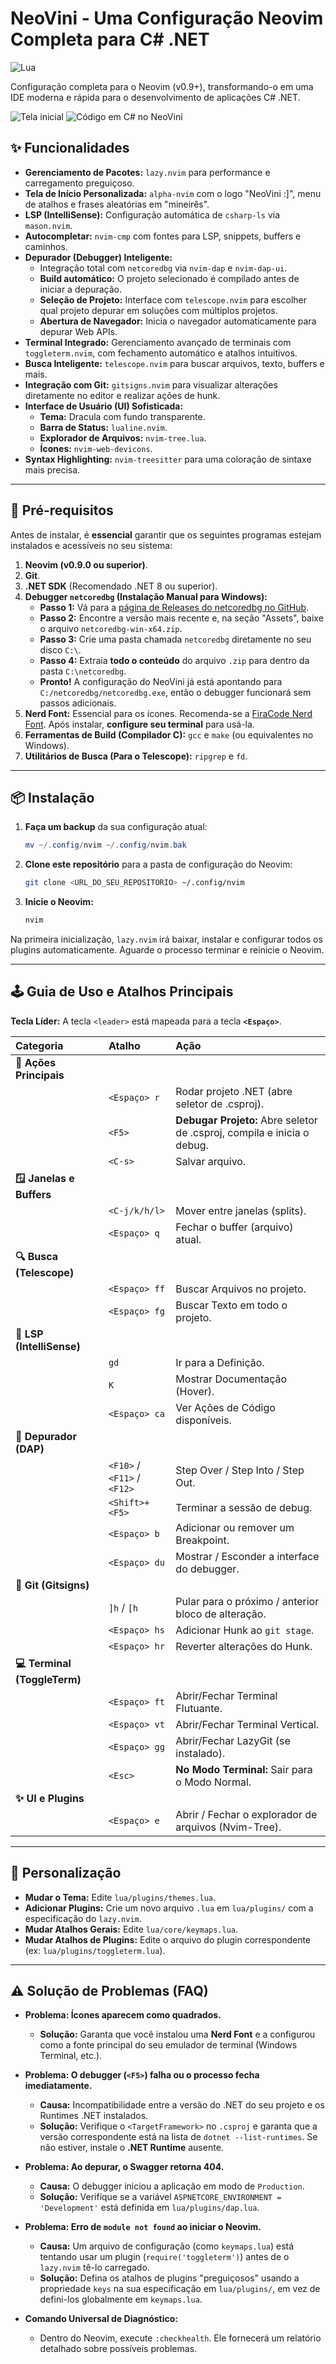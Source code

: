 # NeoVini - Uma Configuração Neovim Completa para C# .NET

![Lua](https://img.shields.io/badge/Made%20with-Lua-blue.svg?style=for-the-badge&logo=lua)

Configuração completa para o Neovim (v0.9+), transformando-o em uma IDE moderna e rápida para o desenvolvimento de aplicações C# .NET.

![Tela inicial](lua/img/a83876a4-275e-41a6-b91b-44fca440dd89.jpg)
![Código em C# no NeoVini](lua/img/c13d588b-4946-42fa-95b8-c5e808b18945.jpg)

## ✨ Funcionalidades

* **Gerenciamento de Pacotes:** `lazy.nvim` para performance e carregamento preguiçoso.
* **Tela de Início Personalizada:** `alpha-nvim` com o logo "NeoVini :]", menu de atalhos e frases aleatórias em "mineirês".
* **LSP (IntelliSense):** Configuração automática de `csharp-ls` via `mason.nvim`.
* **Autocompletar:** `nvim-cmp` com fontes para LSP, snippets, buffers e caminhos.
* **Depurador (Debugger) Inteligente:**
    * Integração total com `netcoredbg` via `nvim-dap` e `nvim-dap-ui`.
    * **Build automático:** O projeto selecionado é compilado antes de iniciar a depuração.
    * **Seleção de Projeto:** Interface com `telescope.nvim` para escolher qual projeto depurar em soluções com múltiplos projetos.
    * **Abertura de Navegador:** Inicia o navegador automaticamente para depurar Web APIs.
* **Terminal Integrado:** Gerenciamento avançado de terminais com `toggleterm.nvim`, com fechamento automático e atalhos intuitivos.
* **Busca Inteligente:** `telescope.nvim` para buscar arquivos, texto, buffers e mais.
* **Integração com Git:** `gitsigns.nvim` para visualizar alterações diretamente no editor e realizar ações de hunk.
* **Interface de Usuário (UI) Sofisticada:**
    * **Tema:** Dracula com fundo transparente.
    * **Barra de Status:** `lualine.nvim`.
    * **Explorador de Arquivos:** `nvim-tree.lua`.
    * **Ícones:** `nvim-web-devicons`.
* **Syntax Highlighting:** `nvim-treesitter` para uma coloração de sintaxe mais precisa.

---
## 🚀 Pré-requisitos

Antes de instalar, é **essencial** garantir que os seguintes programas estejam instalados e acessíveis no seu sistema:

1.  **Neovim (v0.9.0 ou superior)**.
2.  **Git**.
3.  **.NET SDK** (Recomendado .NET 8 ou superior).
4.  **Debugger `netcoredbg` (Instalação Manual para Windows):**
    * **Passo 1:** Vá para a [página de Releases do netcoredbg no GitHub](https://github.com/Samsung/netcoredbg/releases).
    * **Passo 2:** Encontre a versão mais recente e, na seção "Assets", baixe o arquivo `netcoredbg-win-x64.zip`.
    * **Passo 3:** Crie uma pasta chamada `netcoredbg` diretamente no seu disco `C:\`.
    * **Passo 4:** Extraia **todo o conteúdo** do arquivo `.zip` para dentro da pasta `C:\netcoredbg`.
    * **Pronto!** A configuração do NeoVini já está apontando para `C:/netcoredbg/netcoredbg.exe`, então o debugger funcionará sem passos adicionais.
5.  **Nerd Font:** Essencial para os ícones. Recomenda-se a [FiraCode Nerd Font](https://www.nerdfonts.com/font-downloads). Após instalar, **configure seu terminal** para usá-la.
6.  **Ferramentas de Build (Compilador C):** `gcc` e `make` (ou equivalentes no Windows).
7.  **Utilitários de Busca (Para o Telescope):** `ripgrep` e `fd`.

---
## 📦 Instalação

1.  **Faça um backup** da sua configuração atual:
    ```powershell
    mv ~/.config/nvim ~/.config/nvim.bak
    ```

2.  **Clone este repositório** para a pasta de configuração do Neovim:
    ```bash
    git clone <URL_DO_SEU_REPOSITORIO> ~/.config/nvim
    ```

3.  **Inicie o Neovim:**
    ```bash
    nvim
    ```
Na primeira inicialização, `lazy.nvim` irá baixar, instalar e configurar todos os plugins automaticamente. Aguarde o processo terminar e reinicie o Neovim.

---
## 🕹️ Guia de Uso e Atalhos Principais

**Tecla Líder:** A tecla `<leader>` está mapeada para a tecla **`<Espaço>`**.

| Categoria | Atalho | Ação |
| :--- | :--- | :--- |
| **🚀 Ações Principais** | | |
| | `<Espaço> r` | Rodar projeto .NET (abre seletor de .csproj). |
| | `<F5>` | **Debugar Projeto:** Abre seletor de .csproj, compila e inicia o debug. |
| | `<C-s>` | Salvar arquivo. |
| **🪟 Janelas e Buffers** | | |
| | `<C-j/k/h/l>` | Mover entre janelas (splits). |
| | `<Espaço> q` | Fechar o buffer (arquivo) atual. |
| **🔍 Busca (Telescope)** | | |
| | `<Espaço> ff` | Buscar Arquivos no projeto. |
| | `<Espaço> fg` | Buscar Texto em todo o projeto. |
| **🧠 LSP (IntelliSense)** | | |
| | `gd` | Ir para a Definição. |
| | `K` | Mostrar Documentação (Hover). |
| | `<Espaço> ca` | Ver Ações de Código disponíveis. |
| **🐞 Depurador (DAP)** | | |
| | `<F10>` / `<F11>` / `<F12>` | Step Over / Step Into / Step Out. |
| | `<Shift>+<F5>` | Terminar a sessão de debug. |
| | `<Espaço> b` | Adicionar ou remover um Breakpoint. |
| | `<Espaço> du` | Mostrar / Esconder a interface do debugger. |
| **🌿 Git (Gitsigns)** | | |
| | `]h` / `[h` | Pular para o próximo / anterior bloco de alteração. |
| | `<Espaço> hs` | Adicionar Hunk ao `git stage`. |
| | `<Espaço> hr` | Reverter alterações do Hunk. |
| **💻 Terminal (ToggleTerm)** | | |
| | `<Espaço> ft` | Abrir/Fechar Terminal Flutuante. |
| | `<Espaço> vt` | Abrir/Fechar Terminal Vertical. |
| | `<Espaço> gg` | Abrir/Fechar LazyGit (se instalado). |
| | `<Esc>` | **No Modo Terminal:** Sair para o Modo Normal. |
| **✨ UI e Plugins** | | |
| | `<Espaço> e` | Abrir / Fechar o explorador de arquivos (Nvim-Tree). |

---
## 🎨 Personalização

* **Mudar o Tema:** Edite `lua/plugins/themes.lua`.
* **Adicionar Plugins:** Crie um novo arquivo `.lua` em `lua/plugins/` com a especificação do `lazy.nvim`.
* **Mudar Atalhos Gerais:** Edite `lua/core/keymaps.lua`.
* **Mudar Atalhos de Plugins:** Edite o arquivo do plugin correspondente (ex: `lua/plugins/toggleterm.lua`).

---
## ⚠️ Solução de Problemas (FAQ)

* **Problema: Ícones aparecem como quadrados.**
    * **Solução:** Garanta que você instalou uma **Nerd Font** e a configurou como a fonte principal do seu emulador de terminal (Windows Terminal, etc.).

* **Problema: O debugger (`<F5>`) falha ou o processo fecha imediatamente.**
    * **Causa:** Incompatibilidade entre a versão do .NET do seu projeto e os Runtimes .NET instalados.
    * **Solução:** Verifique o `<TargetFramework>` no `.csproj` e garanta que a versão correspondente está na lista de `dotnet --list-runtimes`. Se não estiver, instale o **.NET Runtime** ausente.

* **Problema: Ao depurar, o Swagger retorna 404.**
    * **Causa:** O debugger iniciou a aplicação em modo de `Production`.
    * **Solução:** Verifique se a variável `ASPNETCORE_ENVIRONMENT = 'Development'` está definida em `lua/plugins/dap.lua`.

* **Problema: Erro de `module not found` ao iniciar o Neovim.**
    * **Causa:** Um arquivo de configuração (como `keymaps.lua`) está tentando usar um plugin (`require('toggleterm')`) antes de o `lazy.nvim` tê-lo carregado.
    * **Solução:** Defina os atalhos de plugins "preguiçosos" usando a propriedade `keys` na sua especificação em `lua/plugins/`, em vez de defini-los globalmente em `keymaps.lua`.

* **Comando Universal de Diagnóstico:**
    * Dentro do Neovim, execute `:checkhealth`. Ele fornecerá um relatório detalhado sobre possíveis problemas.
